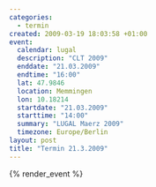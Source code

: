 ```yaml
--- 
categories: 
  - termin
created: 2009-03-19 18:03:58 +01:00
event: 
  calendar: lugal
  description: "CLT 2009"
  enddate: "21.03.2009"
  endtime: "16:00"
  lat: 47.9846
  location: Memmingen
  lon: 10.18214
  startdate: "21.03.2009"
  starttime: "14:00"
  summary: "LUGAL Maerz 2009"
  timezone: Europe/Berlin
layout: post
title: "Termin 21.3.2009"
---
```


{% render_event %}


